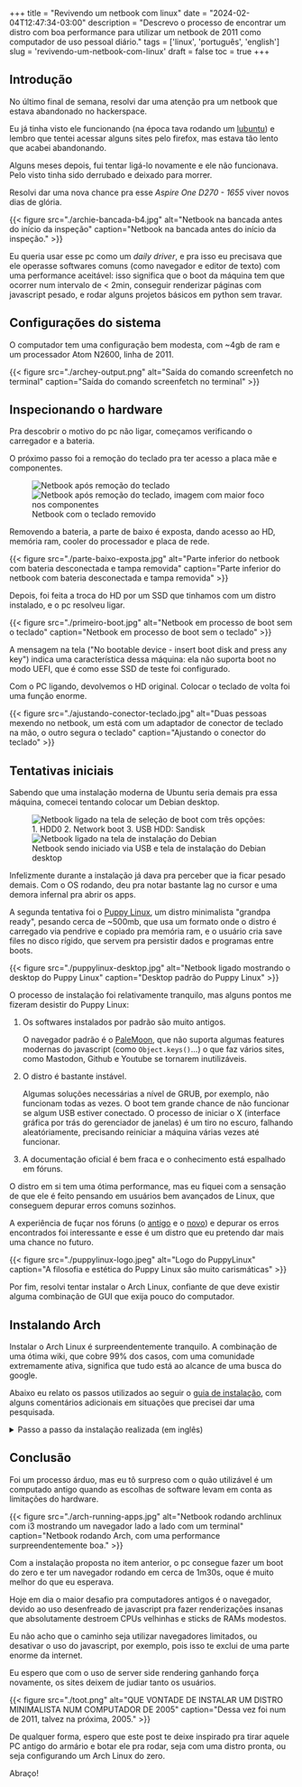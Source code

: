 +++
title = "Revivendo um netbook com linux"
date = "2024-02-04T12:47:34-03:00"
description = "Descrevo o processo de encontrar um distro com boa performance para utilizar um netbook de 2011 como computador de uso pessoal diário."
tags = ['linux', 'português', 'english']
slug = 'revivendo-um-netbook-com-linux'
draft = false
toc = true
+++

## Introdução

No último final de semana, resolvi dar uma atenção pra um netbook que estava abandonado no hackerspace.

Eu já tinha visto ele funcionando (na época tava rodando um [lubuntu](https://lubuntu.me)) e lembro que tentei acessar alguns sites pelo firefox, mas estava tão lento que acabei abandonando.

Alguns meses depois, fui tentar ligá-lo novamente e ele não funcionava. Pelo visto tinha sido derrubado e deixado para morrer.

Resolvi dar uma nova chance pra esse _Aspire One D270 - 1655_ viver novos dias de glória.

{{< figure src="./archie-bancada-b4.jpg" alt="Netbook na bancada antes do início da inspeção" caption="Netbook na bancada antes do início da inspeção." >}}

Eu queria usar esse pc como um _daily driver_, e pra isso eu precisava que ele operasse softwares comuns (como navegador e editor de texto) com uma performance aceitável: isso significa que o boot da máquina tem que ocorrer num intervalo de < 2min, conseguir renderizar páginas com javascript pesado, e rodar alguns projetos básicos em python sem travar.

## Configurações do sistema

O computador tem uma configuração bem modesta, com ~4gb de ram e um processador Atom N2600, linha de 2011.

{{< figure src="./archey-output.png" alt="Saída do comando screenfetch no terminal" caption="Saída do comando screenfetch no terminal" >}}

## Inspecionando o hardware

Pra descobrir o motivo do pc não ligar, começamos verificando o carregador e a bateria.

O próximo passo foi a remoção do teclado pra ter acesso a placa mãe e componentes.

<figure>
<img src="./teclado-removido-1.jpg" alt="Netbook após remoção do teclado"/>
<img src="./teclado-removido-2.jpg" alt="Netbook após remoção do teclado, imagem com maior foco nos componentes"/>
<figcaption>Netbook com o teclado removido</figcaption>
</figure>

Removendo a bateria, a parte de baixo é exposta, dando acesso ao HD, memória ram, cooler do processador e placa de rede.

{{< figure src="./parte-baixo-exposta.jpg" alt="Parte inferior do netbook com bateria desconectada e tampa removida" caption="Parte inferior do netbook com bateria desconectada e tampa removida" >}}

Depois, foi feita a troca do HD por um SSD que tinhamos com um distro instalado, e o pc resolveu ligar.

{{< figure src="./primeiro-boot.jpg" alt="Netbook em processo de boot sem o teclado" caption="Netbook em processo de boot sem o teclado" >}}

A mensagem na tela ("No bootable device - insert boot disk and press any key") indica uma característica dessa máquina: ela não suporta boot no modo UEFI, que é como esse SSD de teste foi configurado.

Com o PC ligando, devolvemos o HD original. Colocar o teclado de volta foi uma função enorme.

{{< figure src="./ajustando-conector-teclado.jpg" alt="Duas pessoas mexendo no netbook, um está com um adaptador de conector de teclado na mão, o outro segura o teclado" caption="Ajustando o conector do teclado" >}}

## Tentativas iniciais

Sabendo que uma instalação moderna de Ubuntu seria demais pra essa máquina, comecei tentando colocar um Debian desktop.

<figure>
<img src="./boot-from-usb-1.jpg" alt="Netbook ligado na tela de seleção de boot com três opções: 1. HDD0 2. Network boot 3. USB HDD: Sandisk" />
<img src="./debian-install-screen.jpg" alt="Netbook ligado na tela de instalação do Debian" />
<figcaption>Netbook sendo iniciado via USB e tela de instalação do Debian desktop</figcaption>
</figure>

Infelizmente durante a instalação já dava pra perceber que ia ficar pesado demais. Com o OS rodando, deu pra notar bastante lag no cursor e uma demora infernal pra abrir os apps.

A segunda tentativa foi o [Puppy Linux](https://puppylinux-woof-ce.github.io/), um distro minimalista "grandpa ready", pesando cerca de ~500mb, que usa um formato onde o distro é carregado via pendrive e copiado pra memória ram, e o usuário cria save files no disco rígido, que servem pra persistir dados e programas entre boots.

{{< figure src="./puppylinux-desktop.jpg" alt="Netbook ligado mostrando o desktop do Puppy Linux" caption="Desktop padrão do Puppy Linux" >}}

O processo de instalação foi relativamente tranquilo, mas alguns pontos me fizeram desistir do Puppy Linux:

1. Os softwares instalados por padrão são muito antigos.

    O navegador padrão é o [PaleMoon](https://www.palemoon.org/), que não suporta algumas features modernas do javascript (como `Object.keys()`...) o que faz vários sites, como Mastodon, Github e Youtube se tornarem inutilizáveis.
2. O distro é bastante instável.

    Algumas soluções necessárias a nível de GRUB, por exemplo, não funcionam todas as vezes. O boot tem grande chance de não funcionar se algum USB estiver conectado. O processo de iniciar o X (interface gráfica por trás do gerenciador de janelas) é um tiro no escuro, falhando aleatóriamente, precisando reiniciar a máquina várias vezes até funcionar.
3. A documentação oficial é bem fraca e o conhecimento está espalhado em fóruns.

O distro em si tem uma ótima performance, mas eu fiquei com a sensação de que ele é feito pensando em usuários bem avançados de Linux, que conseguem depurar erros comuns sozinhos.

A experiência de fuçar nos fóruns (o [antigo](https://oldforum.puppylinux.com/) e o [novo](https://forum.puppylinux.com/)) e depurar os erros encontrados foi interessante e esse é um distro que eu pretendo dar mais uma chance no futuro.

{{< figure src="./puppylinux-logo.jpeg" alt="Logo do PuppyLinux" caption="A filosofia e estética do Puppy Linux são muito carismáticas" >}}

Por fim, resolvi tentar instalar o Arch Linux, confiante de que deve existir alguma combinação de GUI que exija pouco do computador.

## Instalando Arch

Instalar o Arch Linux é surpreendentemente tranquilo. A combinação de uma ótima wiki, que cobre 99% dos casos, com uma comunidade extremamente ativa, significa que tudo está ao alcance de uma busca do google.

Abaixo eu relato os passos utilizados ao seguir o [guia de instalação](https://wiki.archlinux.org/title/Installation_guide), com alguns comentários adicionais em situações que precisei dar uma pesquisada.

<details closed>
<summary>Passo a passo da instalação realizada (em inglês)</summary>

### Installation steps

1. Download the image via torrent: <https://archlinux.org/download/>
2. Flash to USB using the ISO as is: <https://wiki.archlinux.org/title/USB_flash_installation_medium#Using_macOS_dd>
3. Boot the live environment from the USB
    
    - Inserted the pendrive, booted the PC and used F12 to select the pendrive as the boot device.
    - At this step the screen went black after selecting "Arch Linux Install medium"
    - Added **nomodeset** to the kernel parameter, as pointed out by <https://unix.stackexchange.com/a/727978>. This is done, on the arch linux boot loader menu, by pressing <TAB> and writing `nomodeset`, then pressing enter.
4. Set the console keyboard layout and font

    - `loadkeys br-abnt2`
5. Verify the boot mode

    - the `/sys/firmware/efi/fw_platform_size` file does not exist, indicating that the system booted in BIOS (as expected).
6. Connecting to the internet

    - used `ip link` and verified that my wlan0 adapter is listed
    - used `iwctl` to connect to wifi
7. Update the system clock

    - used `timedatectl set-timezone America/Sao_Paulo`
8. Partition the disks

    - I didn't have to to anything as my disk was already layed out as

            /dev/sda1 2G --> Linux swap
            /dev/sda2 976M --> Extended
            /dev/sda3 295G --> Linux
            /dev/sda5 976M --> Linux swap

        and I'm going to install arch in sda3.
9. Formatting the partitions

    - used `mkfs.ext4 /dev/sda3` and `mkswap /dev/sda1`.
10. Mounting the file systems

    - used `mount /dev/sda3` and `swapon /dev/sda1`.
11. Install the base package, Linux kernel and firmware

    - used `pacstrap -K /mnt base linux linux-firmware`.
    - noticed my download speed was too slow (~200KiB/s)
    - <kbd>CTRL^C</kbd> to stop the current process (it will resume where stopped later on)
    - ran `cp /etc/pacman.d/mirrorlist /etc/pacman.d/mirrorlist.backup`
    - ran `reflector --verbose --latest 5 --sort rate --save /etc/pacman.d/mirrorlist`
    - retry the downloads with `pacstrap -K /mnt base linux linux-firmware` with speeds closer to 2Mib/s
12. Install vim with `packmang -S vim`.
13. Generated an fstab file.
14. Changed root to the new system.
15. Set the timezone.
16. Set the localization.

    - Uncommented `en_US.UTF-8 UTF-8` and `pt_BR.UTF-8 UTF-8` lines
    - ran `locale-gen`
    - created `/etc/locale.conf` with `LANG=en_US.UTF-8`.
    - persist keyboard layout by creating `/etc/vconsole.conf` with `KEYMAP=br-abnt2`
17. Set the hostname with `echo whitearchie > /etc/hostname`.
18. Set the hostname in the /etc/hosts file.

        127.0.0.1 localhost
        ::1       localhost
        127.0.0.1 whitearchie.localdomain whitearchie
19. Complete the network configuration by installing `NetworkManager` with `pacman -S networkmanager` and `systemctl enable NetworkManager`.
20. Set the root password with `passwd`.
21. Configure the bootloader (assuming we are a non UEFI install, or MBR):

    - run `pacman -S grub`
    - run `grub-install --target=i386-pc /dev/sda`

        > where i386-pc is deliberately used regardless of your actual architecture, and /dev/sdX is the disk (not a partition) where GRUB is to be installed. For example /dev/sda or /dev/nvme0n1, or /dev/mmcblk0
    - generate the grub configuration file with `grub-mkconfig -o /boot/grub/grub.cfg`.
22. Reboot the machine by

    - exiting the chroot environment with `exit`
    - unmounting all the partitions with `umount -R /mnt`
    - reboot with `reboot`
    - remove the pendrive and turn computer on
    - login with previously created root password
23. Initial config is done!

Additional sources:

- <https://www.arcolinuxd.com/5-the-actual-installation-of-arch-linux-phase-1-uefi/>
- <https://wiki.archlinux.org/title/GRUB#Master_Boot_Record_(MBR)_specific_instructions>

### Setting up the environment

These are necessary house keeping tasks in order to run arch with an internet connection, graphical interface and non privileged user accounts.

#### Parallel downloads for pacman

We'll start by **enabling parallel downloads** with pacman. Edit the `/etc/pacman.conf` file and search for `ParallelDownloads` under `[options]`. To enable it, remove the comment (`#`) from the beginning of the line.

I've left the default value of 5.

#### Setting the internet connection back

You will notice that after the first reboot, you won't be able to access `iwctl`, and won't have a connection.

Since we installed `networkmanager`,  we have the `nmcli` utility installed.

Start by making sure the `NetworkManager.service` is started and enabled:

```
systemctl status NetworkManager
# if not running
systemctl start NetworkManager
# if not enabled
systemctl enable NetworkManager
```

If you're not sure that network manager is the only network package you've installed, you can check by running:

```
systemctl --type=service
```

and stopping any other network related service in order to avoid conflicts.

List existing wifi networks with `nmcli device wifi list` and connect to your desired network with `nmcli device wifi connect SSDID password my_new_password`.

#### System time synchronization via NTP

Check the current time settings with `timedatectl status`.

If **System clock synchronized** shows **no**, activate it with

```
timedatectl set-ntp true
```

#### Setting up the GUI with i3

Turns out I love tilling window managers. They automatically allocate new windows by dividing existing screen space between applications.

You can also switch between different workspaces, each with its own set of apps.

[i3](https://i3wm.org/) is very similar to other TWM such as [Xmonad](https://xmonad.org/), [awesome](https://awesomewm.org/) or [yabai](https://github.com/koekeishiya/yabai) (for macOS).

I'll be using i3 as its what I'm used to on other distros such as Ubuntu, but most X compatible window managers should share the same steps for installation and setting up.

<aside>Also i3 comes at < 100mb against XMonad's 800mb. This is partly due to XMonad requiring most of haskell toolchain dependencies, and it might not be so much if you plan on doing Haskell coding on your pc.</aside> 

Since arch comes with only the cli by default, let's start by installing X, which is on the xorg-server package. We'll include the xorg-init package which contains the helper script `startx` which is used to start X on demand.

```
pacman -S xorg-server xorg-xinit
```

<aside> If you receive errors about mirrors receiving status 404 when trying to download specific packages such as libxfont2, xorg-xkbcomp, etc, try updating the pacman cache with `packman -Syu` and then repeating the commands.</aside>

Now we add the i3 related packages with

```
pacman -S i3-wm i3status dmenu xterm
```

- An application launcher (we'll use [dmenu](https://wiki.archlinux.org/title/dmenu))
- A terminal emulator (we'll use [xterm](https://wiki.archlinux.org/title/Xterm))

...and that's about it.

If prompted to choose a set of fonts, any will do (I'm going with the default gnu-free-fonts).

Now we need to inform our system to start X by default, and that X should load the i3 WM. This is done by creating a `~/.xinitrc` file with a single line stating `exec i3`.

Start i3 by running `startx`.

<aside>
    If you want to start i3 automatically on every session, you can add `startx` to your ~/.bash_profile or ~/.bashrc file!
</aside>

On your first launch, you'll be prompted to generate a config file at ` ~/.config/i3/config`. Press <kbd>enter</kbd> to accept it. you can also choose between the win (power) key and alt as your modifier (key used to run i3 commands).

#### Setting up the keyboard layout on i3

While previously we've set the layout using /etc/vconsole.conf, in order to apply it to i3, we need to add the following to our i3 config file (defaults to `~/.config/i3/config`):

```bash
echo 'exec "setxkbmap -layout br,us"' >> ~/.config/i3/config
```

You can go back to the cli with <kbd> $mod + shift + e</kbd>.

References:

- <https://www.debugpoint.com/xmonad-arch-linux-setup/>
- <https://bbs.archlinux.org/viewtopic.php?id=66701>
- <https://suay.site/?p=610>
- <https://wiki.archlinux.org/title/Xorg>
- <https://wiki.archlinux.org/title/i3>
- <https://bbs.archlinux.org/viewtopic.php?id=140448>

#### Setting up a non root user

It might be sensible to set up a non root user to perform day to day activities on the computer.

In order to allow regular users to escalate privileges when necessary (such as installing a package), we need the `sudo` package.

```bash
pacman -S sudo
```

Now we can add our new user by running

```bash
useradd -m -G wheel user_name
```

The `-G wheel` option adds the newly created user to the `wheel` group.

<aside>The **wheel** group in arch acts as the **sudo** group in Ubuntu</aside>

We now need to allow users in the `wheel` group to run commands using `sudo`. This is done by uncommenting (removing the `#`) from the `/etc/sudoers` file.

```
#%wheel ALL=(ALL:ALL) ALL
```

<aside><strong>Warning!</strong> do not edit the `/etc/sudoers` file directly. Any syntax errors would prevent you from running `sudo` commands and lead to great headache.

Instead, use `EDITOR=vim visudo /etc/sudoers` (change `vim` for your editor of choice, eg `nano`).

`visudo` checks for syntax errors before saving the file and prevents common typos from locking you out.</aside>

The last step is setting a password for your new user.

```bash
passwd new_user
```

Our last step is setting the default configuration files to our new user.

```bash
cp ~/.xinitrc /home/new_user/.xinitrc
mkdir -p /home/new_user/.config/i3
cp ~/.config/i3/config /home/new_user/.config/i3/config
echo startx >> /home/new_user/.bash_profile # optional!
```

Now you can safely reboot your machine and, this time, log in with your non root user.
</details>

## Conclusão

Foi um processo árduo, mas eu tô surpreso com o quão utilizável é um computado antigo quando as escolhas de software levam em conta as limitações do hardware.

{{< figure src="./arch-running-apps.jpg" alt="Netbook rodando archlinux com i3 mostrando um navegador lado a lado com um terminal" caption="Netbook rodando Arch, com uma performance surpreendentemente boa." >}}

Com a instalação proposta no item anterior, o pc consegue fazer um boot do zero e ter um navegador rodando em cerca de 1m30s, oque é muito melhor do que eu esperava.

Hoje em dia o maior desafio pra computadores antigos é o navegador, devido ao uso desenfreado de javascript pra fazer renderizações insanas que absolutamente destroem CPUs velhinhas e sticks de RAMs modestos.

Eu não acho que o caminho seja utilizar navegadores limitados, ou desativar o uso do javascript, por exemplo, pois isso te exclui de uma parte enorme da internet.

Eu espero que com o uso de server side rendering ganhando força novamente, os sites deixem de judiar tanto os usuários.

{{< figure src="./toot.png" alt="QUE VONTADE DE INSTALAR UM DISTRO MINIMALISTA NUM COMPUTADOR DE 2005" caption="Dessa vez foi num de 2011, talvez na próxima, 2005." >}}

De qualquer forma, espero que este post te deixe inspirado pra tirar aquele PC antigo do armário e botar ele pra rodar, seja com uma distro pronta, ou seja configurando um Arch Linux do zero.

Abraço!
